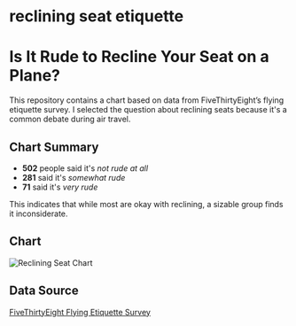 # reclining seat etiquette

# Is It Rude to Recline Your Seat on a Plane?

This repository contains a chart based on data from FiveThirtyEight’s flying etiquette survey. I selected the question about reclining seats because it's a common debate during air travel.

## Chart Summary
- **502** people said it's *not rude at all*
- **281** said it's *somewhat rude*
- **71** said it's *very rude*

This indicates that while most are okay with reclining, a sizable group finds it inconsiderate.

## Chart

![Reclining Seat Chart](./2wyEv--is-it-rude-to-recline-your-seat-on-a-plane--2.png)

## Data Source
[FiveThirtyEight Flying Etiquette Survey](https://github.com/fivethirtyeight/data/tree/master/flying-etiquette-survey)
